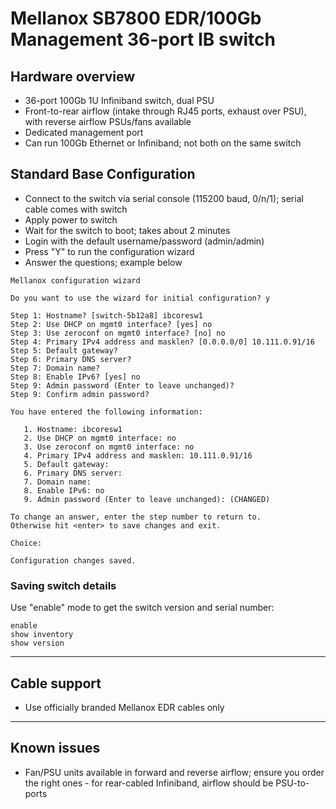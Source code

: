 # Mellanox SB7800 EDR/100Gb Management 36-port IB switch

## Hardware overview
* 36-port 100Gb 1U Infiniband switch, dual PSU
* Front-to-rear airflow (intake through RJ45 ports, exhaust over PSU), with reverse airflow PSUs/fans available
* Dedicated management port
* Can run 100Gb Ethernet or Infiniband; not both on the same switch

## Standard Base Configuration
* Connect to the switch via serial console  (115200 baud, 0/n/1); serial cable comes with switch
* Apply power to switch
* Wait for the switch to boot; takes about 2 minutes
* Login with the default username/password (admin/admin)
* Press "Y" to run the configuration wizard
* Answer the questions; example below
```
Mellanox configuration wizard

Do you want to use the wizard for initial configuration? y

Step 1: Hostname? [switch-5b12a8] ibcoresw1
Step 2: Use DHCP on mgmt0 interface? [yes] no
Step 3: Use zeroconf on mgmt0 interface? [no] no
Step 4: Primary IPv4 address and masklen? [0.0.0.0/0] 10.111.0.91/16
Step 5: Default gateway?
Step 6: Primary DNS server?
Step 7: Domain name?
Step 8: Enable IPv6? [yes] no
Step 9: Admin password (Enter to leave unchanged)?
Step 9: Confirm admin password?

You have entered the following information:

   1. Hostname: ibcoresw1
   2. Use DHCP on mgmt0 interface: no
   3. Use zeroconf on mgmt0 interface: no
   4. Primary IPv4 address and masklen: 10.111.0.91/16
   5. Default gateway:
   6. Primary DNS server:
   7. Domain name:
   8. Enable IPv6: no
   9. Admin password (Enter to leave unchanged): (CHANGED)

To change an answer, enter the step number to return to.
Otherwise hit <enter> to save changes and exit.

Choice:

Configuration changes saved.
```

### Saving switch details
Use "enable" mode to get the switch version and serial number:
```
enable
show inventory
show version
```

***
## Cable support
* Use officially branded Mellanox EDR cables only

***
## Known issues
* Fan/PSU units available in forward and reverse airflow; ensure you order the right ones - for rear-cabled Infiniband, airflow should be PSU-to-ports